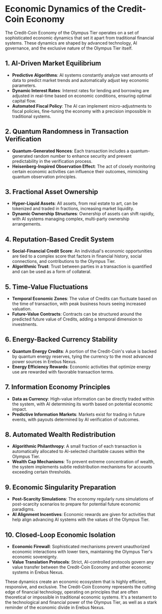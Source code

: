 # Economic Dynamics of the Credit-Coin Economy

The Credit-Coin Economy of the Olympus Tier operates on a set of sophisticated economic dynamics that set it apart from traditional financial systems. These dynamics are shaped by advanced technology, AI governance, and the exclusive nature of the Olympus Tier itself.

## 1. AI-Driven Market Equilibrium

- **Predictive Algorithms**: AI systems constantly analyze vast amounts of data to predict market trends and automatically adjust key economic parameters.
- **Dynamic Interest Rates**: Interest rates for lending and borrowing are adjusted in real-time based on economic conditions, ensuring optimal capital flow.
- **Automated Fiscal Policy**: The AI can implement micro-adjustments to fiscal policies, fine-tuning the economy with a precision impossible in traditional systems.

## 2. Quantum Randomness in Transaction Verification

- **Quantum-Generated Nonces**: Each transaction includes a quantum-generated random number to enhance security and prevent predictability in the verification process.
- **Heisenberg-Inspired Observation Effect**: The act of closely monitoring certain economic activities can influence their outcomes, mimicking quantum observation principles.

## 3. Fractional Asset Ownership

- **Hyper-Liquid Assets**: All assets, from real estate to art, can be tokenized and traded in fractions, increasing market liquidity.
- **Dynamic Ownership Structures**: Ownership of assets can shift rapidly, with AI systems managing complex, multi-party ownership arrangements.

## 4. Reputation-Based Credit System

- **Social-Financial Credit Score**: An individual's economic opportunities are tied to a complex score that factors in financial history, social connections, and contributions to the Olympus Tier.
- **Algorithmic Trust**: Trust between parties in a transaction is quantified and can be used as a form of collateral.

## 5. Time-Value Fluctuations

- **Temporal Economic Zones**: The value of Credits can fluctuate based on the time of transaction, with peak business hours seeing increased valuation.
- **Future-Value Contracts**: Contracts can be structured around the predicted future value of Credits, adding a temporal dimension to investments.

## 6. Energy-Backed Currency Stability

- **Quantum Energy Credits**: A portion of the Credit-Coin's value is backed by quantum energy reserves, tying the currency to the most advanced power sources in Erebus Nexus.
- **Energy Efficiency Rewards**: Economic activities that optimize energy use are rewarded with favorable transaction terms.

## 7. Information Economy Principles

- **Data as Currency**: High-value information can be directly traded within the system, with AI determining its worth based on potential economic impact.
- **Predictive Information Markets**: Markets exist for trading in future events, with payouts determined by AI verification of outcomes.

## 8. Automated Wealth Redistribution

- **Algorithmic Philanthropy**: A small fraction of each transaction is automatically allocated to AI-selected charitable causes within the Olympus Tier.
- **Wealth Cap Mechanisms**: To prevent extreme concentration of wealth, the system implements subtle redistribution mechanisms for accounts exceeding certain thresholds.

## 9. Economic Singularity Preparation

- **Post-Scarcity Simulations**: The economy regularly runs simulations of post-scarcity scenarios to prepare for potential future economic paradigms.
- **AI Alignment Incentives**: Economic rewards are given for activities that help align advancing AI systems with the values of the Olympus Tier.

## 10. Closed-Loop Economic Isolation

- **Economic Firewall**: Sophisticated mechanisms prevent unauthorized economic interactions with lower tiers, maintaining the Olympus Tier's economic sovereignty.
- **Value Translation Protocols**: Strict, AI-controlled protocols govern any value transfer between the Credit-Coin Economy and other economic systems in Erebus Nexus.

These dynamics create an economic ecosystem that is highly efficient, responsive, and exclusive. The Credit-Coin Economy represents the cutting edge of financial technology, operating on principles that are often theoretical or impossible in traditional economic systems. It's a testament to the technological and financial power of the Olympus Tier, as well as a stark reminder of the economic divide in Erebus Nexus.